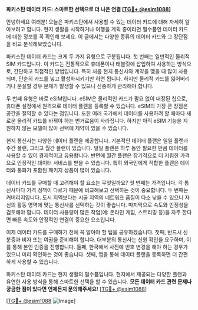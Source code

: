 **파키스탄 데이터 카드: 스마트한 선택으로 더 나은 연결 [[TG💪+ @esim1088](https://t.me/s/esim1088)]**

안녕하세요 여러분! 오늘은 파키스탄에서 사용할 수 있는 데이터 카드에 대해 자세히 알아보려고 합니다. 현지 생활을 시작하거나 여행을 계획 중이라면 필수품인 데이터 카드에 대한 정보를 꼭 확인해 보세요. 이 글에서는 다양한 종류의 데이터 카드와 그 장단점을 비교 분석해보았습니다.

파키스탄 데이터 카드는 크게 두 가지 유형으로 구분됩니다. 첫 번째는 일반적인 물리적 SIM 카드입니다. 이 카드는 전통적으로 휴대폰이나 태블릿에 삽입하여 사용하는 방식으로, 간단하고 직접적인 방법입니다. 특히 처음 현지 통신사와 계약을 맺을 때 많이 사용되며, 단순히 카드를 넣고 활성화시키기만 하면 됩니다. 하지만 물리적 카드를 잃어버리거나 분실할 경우 문제가 발생할 수 있으니 신중하게 관리해야 합니다.

두 번째 유형은 바로 eSIM입니다. eSIM은 물리적인 카드가 필요 없이 내장된 칩으로, 휴대폰 설정에서 원격으로 데이터 플랜을 등록할 수 있습니다. eSIM의 가장 큰 장점은 공간을 절약할 수 있다는 점입니다. 또한 여러 국가에서 데이터를 사용하려 할 때마다 새로운 물리적 카드를 바꿔야 하는 번거로움이 사라집니다. 하지만 아직 eSIM 기능을 지원하지 않는 모델이 많아 선택에 제약이 있을 수 있습니다.

현지 통신사는 다양한 데이터 플랜을 제공합니다. 기본적인 데이터 플랜은 일일 플랜과 주간 플랜, 그리고 월간 플랜이 있습니다. 일일 플랜은 하루 동안 필요한 만큼 데이터를 사용할 수 있어 경제적이고 유용합니다. 반면에 월간 플랜은 장기적으로 더 저렴한 가격으로 안정적인 데이터 서비스를 받을 수 있습니다. 특히 외국인에게 적합한 플랜은 데이터와 통화가 포함된 패키지 상품이 많이 있습니다.

데이터 카드를 구매할 때 고려해야 할 요소는 무엇일까요? 첫 번째는 가격입니다. 각 통신사마다 가격 정책이 다르기 때문에 비교해보고 선택하는 것이 중요합니다. 두 번째는 커버리지입니다. 도시 지역보다는 시골 지역의 네트워크 품질이 다소 낮을 수 있으니 자신의 활동 영역에 맞는 통신사를 선택하는 것이 좋습니다. 마지막으로 속도와 안정성을 검토해야 합니다. 데이터 사용량이 많은 작업(예: 온라인 게임, 스트리밍 등)을 자주 한다면 빠른 속도와 안정적인 연결이 중요한 요소입니다.

이제 데이터 카드를 구매하기 전에 꼭 알아야 할 팁을 공유하겠습니다. 첫째, 반드시 신분증과 비자 또는 여권을 준비해야 합니다. 대부분의 통신사는 신원 확인을 요구하며, 이를 통해 본인 인증을 진행합니다. 둘째, 한국에서 사전에 번호 변경을 해야 하는 경우가 있으니 미리 확인하는 것이 좋습니다. 셋째, 앱을 통해 데이터 플랜을 등록하면 더 간편하게 사용할 수 있습니다.

파키스탄 데이터 카드는 현지 생활의 필수품입니다. 현지에서 제공되는 다양한 플랜과 유연한 사용 방식을 통해 스마트한 선택을 할 수 있습니다. **모든 데이터 카드 관련 문제나 궁금한 점이 있다면 언제든지 문의해주세요!** [[TG💪+ @esim1088](https://t.me/s/esim1088)]

[[TG💪+ @esim1088](https://t.me/s/esim1088) ![Image](https://i.postimg.cc/Y0z9fWf4/image.png)]